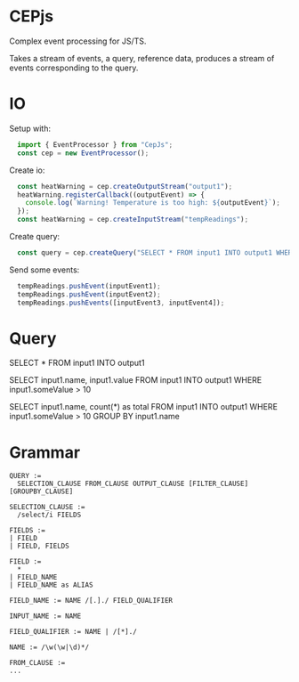 # CEPjs

Complex event processing for JS/TS.

Takes a stream of events, a query, reference data, produces a stream of events corresponding to the query.

# IO

Setup with:

```ts
  import { EventProcessor } from "CepJs";
  const cep = new EventProcessor();
```

Create io:

```ts
  const heatWarning = cep.createOutputStream("output1");
  heatWarning.registerCallback((outputEvent) => {
    console.log(`Warning! Temperature is too high: ${outputEvent}`);
  });
  const heatWarning = cep.createInputStream("tempReadings");
```

Create query:
```ts
  const query = cep.createQuery("SELECT * FROM input1 INTO output1 WHERE input1.heat > 50");
```

Send some events:
```ts
  tempReadings.pushEvent(inputEvent1);
  tempReadings.pushEvent(inputEvent2);
  tempReadings.pushEvents([inputEvent3, inputEvent4]);

```

# Query

SELECT * FROM input1 INTO output1

SELECT input1.name, input1.value FROM input1 INTO output1 WHERE input1.someValue > 10

SELECT input1.name, count(*) as total FROM input1 INTO output1 WHERE input1.someValue > 10 GROUP BY input1.name

# Grammar

```text
QUERY := 
  SELECTION_CLAUSE FROM_CLAUSE OUTPUT_CLAUSE [FILTER_CLAUSE] [GROUPBY_CLAUSE]

SELECTION_CLAUSE :=
  /select/i FIELDS

FIELDS :=
| FIELD
| FIELD, FIELDS

FIELD :=
  *
| FIELD_NAME
| FIELD_NAME as ALIAS

FIELD_NAME := NAME /[.]./ FIELD_QUALIFIER

INPUT_NAME := NAME

FIELD_QUALIFIER := NAME | /[*]./

NAME := /\w(\w|\d)*/

FROM_CLAUSE := 
...

```